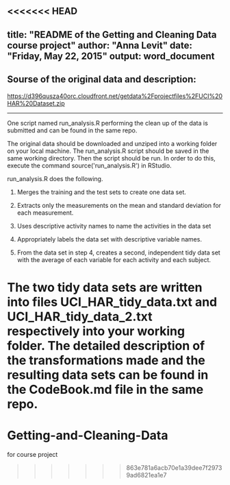 <<<<<<< HEAD
---
title: "README of the Getting and Cleaning Data course project"
author: "Anna Levit"
date: "Friday, May 22, 2015"
output: word_document
---


## Sourse of the original data and description:
https://d396qusza40orc.cloudfront.net/getdata%2Fprojectfiles%2FUCI%20HAR%20Dataset.zip 

______________________________________________________________________________________
One script named run_analysis.R performing the clean up of the data is submitted and can be found in the same repo.

The original data should be downloaded and unziped into a working folder on your local machine. The run_analysis.R script should be saved in the same working directory. Then the script should be run. In order to do this, execute the command source('run_analysis.R') in RStudio.



run_analysis.R does the following. 

1. Merges the training and the test sets to create one data set.

2. Extracts only the measurements on the mean and standard deviation for each measurement. 

3. Uses descriptive activity names to name the activities in the data set

4. Appropriately labels the data set with descriptive variable names. 

5. From the data set in step 4, creates a second, independent tidy data set with the average of each variable for each activity and each subject.

The two tidy data sets are written into files UCI_HAR_tidy_data.txt and UCI_HAR_tidy_data_2.txt respectively into your working folder. The detailed description of the transformations made and the resulting data sets can be found in the CodeBook.md file in the same repo.
=======
# Getting-and-Cleaning-Data
for course project
>>>>>>> 863e781a6acb70e1a39dee7f29739ad6821ea1e7
